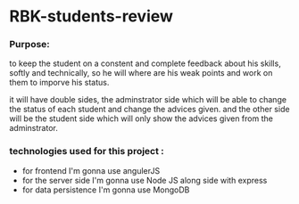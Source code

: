 # RBK-students-review

### Purpose:
to keep the student on a constent and complete feedback about his skills, softly and technically, 
so he will where are his weak points and work on them to imporve his status.

it will have double sides, the adminstrator side which will be able to change the status of each student
and change the advices given.
and the other side will be the student side which will only show the advices given from the adminstrator.

### technologies used for this project : 
- for frontend I'm gonna use angulerJS
- for the server side I'm gonna use Node JS along side with express
- for data persistence I'm gonna use MongoDB
